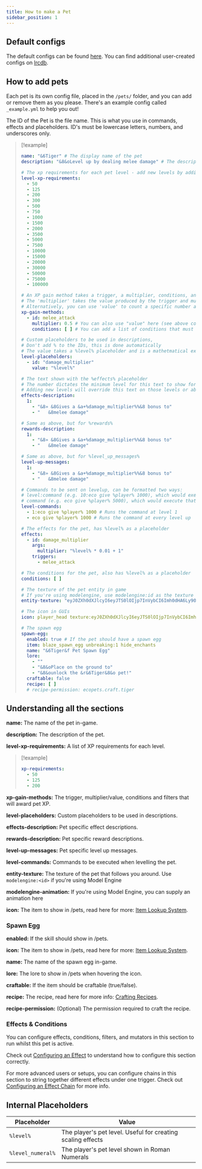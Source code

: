 ```yaml
---
title: How to make a Pet
sidebar_position: 1
---
```


## Default configs
The default configs can be found [here](https://github.com/Auxilor/EcoPets/tree/master/eco-core/core-plugin/src/main/resources/pets).
You can find additional user-created configs on [lrcdb](https://lrcdb.auxilor.io/).

## How to add pets
Each pet is its own config file, placed in the `/pets/` folder, and you can add or remove them as you please. There's an example config called `_example.yml` to help you out!

The ID of the Pet is the file name. This is what you use in commands, effects and placeholders.
ID's must be lowercase letters, numbers, and underscores only.

> [!example]
> ```yaml
> name: "&6Tiger" # The display name of the pet
> description: "&8&oLevel up by dealing melee damage" # The description of the pet
> 
> # The xp requirements for each pet level - add new levels by adding more to this list
> level-xp-requirements:
>   - 50
>   - 125
>   - 200
>   - 300
>   - 500
>   - 750
>   - 1000
>   - 1500
>   - 2000
>   - 3500
>   - 5000
>   - 7500
>   - 10000
>   - 15000
>   - 20000
>   - 30000
>   - 50000
>   - 75000
>   - 100000
> 
> # An XP gain method takes a trigger, a multiplier, conditions, and filters.
> # The 'multiplier' takes the value produced by the trigger and multiplies it
> # Alternatively, you can use 'value' to count a specific number and not a multiplier
> xp-gain-methods:
>   - id: melee_attack
>     multiplier: 0.5 # You can also use "value" here (see above comment)
>     conditions: [ ] # You can add a list of conditions that must be met on xp gain
> 
> # Custom placeholders to be used in descriptions,
> # Don't add % to the IDs, this is done automatically
> # The value takes a %level% placeholder and is a mathetmatical expression
> level-placeholders:
>   - id: "damage_multiplier"
>     value: "%level%"
> 
> # The text shown with the %effects% placeholder
> # The number dictates the minimum level for this text to show for
> # Adding new levels will override this text on those levels or above
> effects-description:
>   1:
>     - "&8» &8Gives a &a+%damage_multiplier%%&8 bonus to"
>     - "   &8melee damage"
> 
> # Same as above, but for %rewards%
> rewards-description:
>   1:
>     - "&8» &8Gives a &a+%damage_multiplier%%&8 bonus to"
>     - "   &8melee damage"
> 
> # Same as above, but for %level_up_messages%
> level-up-messages:
>   1:
>     - "&8» &8Gives a &a+%damage_multiplier%%&8 bonus to"
>     - "   &8melee damage"
> 
> # Commands to be sent on levelup, can be formatted two ways:
> # level:command (e.g. 10:eco give %player% 1000), which would execute that command for level 10
> # command (e.g. eco give %player% 5000), which would execute that command for all levels
> level-commands:
> 	- 1:eco give %player% 1000 # Runs the command at level 1
> 	- eco give %player% 1000 # Runs the command at every level up
> 
> # The effects for the pet, has %level% as a placeholder
> effects:
>   - id: damage_multiplier
>     args:
>       multiplier: "%level% * 0.01 + 1"
>     triggers:
>       - melee_attack
> 
> # The conditions for the pet, also has %level% as a placeholder
> conditions: [ ]
> 
> # The texture of the pet entity in game
> # If you're using modelengine, use modelengine:id as the texture
> entity-texture: "eyJ0ZXh0dXJlcyI6eyJTS0lOIjp7InVybCI6Imh0dHA6Ly90ZXh0dXJlcy5taW5lY3JhZnQubmV0L3RleHR1cmUvOTA5NWZjYzFlM2Q3Y2JkMzUwZjE5YjM4OTQ5OGFiOGJiOTZjNjVhZDE4NWQzNDU5MjA2N2E3ZDAzM2FjNDhkZSJ9fX0="
> 
> # The icon in GUIs
> icon: player_head texture:eyJ0ZXh0dXJlcyI6eyJTS0lOIjp7InVybCI6Imh0dHA6Ly90ZXh0dXJlcy5taW5lY3JhZnQubmV0L3RleHR1cmUvOTA5NWZjYzFlM2Q3Y2JkMzUwZjE5YjM4OTQ5OGFiOGJiOTZjNjVhZDE4NWQzNDU5MjA2N2E3ZDAzM2FjNDhkZSJ9fX0=
> 
> # The spawn egg
> spawn-egg:
>   enabled: true # If the pet should have a spawn egg
>   item: blaze_spawn_egg unbreaking:1 hide_enchants
>   name: "&6Tiger&f Pet Spawn Egg"
>   lore:
>     - ""
>     - "&8&oPlace on the ground to"
>     - "&8&ounlock the &r&6Tiger&8&o pet!"
>   craftable: false
>   recipe: [ ]
>   # recipe-permission: ecopets.craft.tiger
> ```

## Understanding all the sections

**name:** The name of the pet in-game.

**description:** The description of the pet.

**level-xp-requirements:** A list of XP requirements for each level.

> [!example]
> ```yaml
> xp-requirements:
>   - 50
>   - 125
>   - 200
> ```

**xp-gain-methods:** The trigger, multiplier/value, conditions and filters that will award pet XP.

**level-placeholders:** Custom placeholders to be used in descriptions.

**effects-description:** Pet specific effect descriptions.

**rewards-description:** Pet specific reward descriptions.

**level-up-messages:** Pet specific level up messages.

**level-commands:** Commands to be executed when levelling the pet.

**entity-texture:** The texture of the pet that follows you around. Use `modelengine:<id>` if you're using Model Engine

**modelengine-animation:** If you're using Model Engine, you can supply an animation here

**icon:** The item to show in /pets, read here for more: [Item Lookup System](https://plugins.auxilor.io/all-plugins/the-item-lookup-system).

### Spawn Egg

**enabled:** If the skill should show in /pets.

**icon:** The item to show in /pets, read here for more: [Item Lookup System](https://plugins.auxilor.io/all-plugins/the-item-lookup-system).

**name:** The name of the spawn egg in-game.

**lore:** The lore to show in /pets when hovering the icon. 

**craftable:** If the item should be craftable (true/false).

**recipe:** The recipe, read here for more info: [Crafting Recipes](https://plugins.auxilor.io/all-plugins/the-item-lookup-system#crafting-recipes).

**recipe-permission:** (Optional) The permission required to craft the recipe.

### Effects & Conditions

You can configure effects, conditions, filters, and mutators in this section to run whilst this pet is  active.

Check out [Configuring an Effect](https://plugins.auxilor.io/effects/configuring-an-effect) to understand how to configure this section correctly.

For more advanced users or setups, you can configure chains in this section to string together different effects under one trigger. Check out [Configuring an Effect Chain](https://plugins.auxilor.io/effects/configuring-a-chain) for more info.

## Internal Placeholders

| Placeholder       | Value                                                       |
| ----------------- | ----------------------------------------------------------- |
| `%level%`         | The player's pet level. Useful for creating scaling effects |
| `%level_numeral%` | The player's pet level shown in Roman Numerals              |
